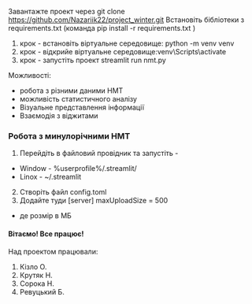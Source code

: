 Завантажте проект через git clone https://github.com/Nazariik22/project_winter.git
Встановіть бібліотеки з requirements.txt (команда pip install -r requirements.txt )
1. крок - встановіть віртуальне середовище: python -m venv venv 
2. крок - відкрийе віртуальне середовище:venv\Scripts\activate  
3. крок - запустіть проект streamlit run nmt.py 

Можливості:
* робота з різними даними НМТ
* можливість статистичного аналізу
* Візуальне представлення інформації
* Взаємодія з віджитами
### Робота з минулорічними НМТ
1. Перейдіть в файловий провідник та запустіть -
* Window - %userprofile%/.streamlit/
* Linox - ~/.streamlit
2. Створіть файл config.toml
3. Додайте туди
[server]
maxUploadSize = 500
 - де розмір в МБ
#### Вітаємо! Все працює!
Над проектом працювали:
1. Кізло О.
2. Крутяк Н.
3. Сорока Н.
4. Ревуцький Б.

